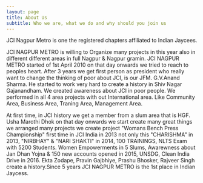 ```yaml
---
layout: page
title: About Us
subtitle: Who we are, what we do and why should you join us 
---
```


JCI Nagpur Metro is one the registered chapters affiliated to Indian Jaycees.  

<p>JCI NAGPUR METRO is willing to Organize many projects in this year also in different different
areas in full Nagpur & Nagpur gramin. JCI NAGPUR METRO started of 1st April 2010 on that day onwards we tried to reach to peoples heart. After 3 years we get first person as president who really want to change the thinking of poor about JCI, is our JFM. G.V.Anand Sharma. He started to work very hard to create a history in Shiv Nagar Gajanandham. We created awareness about JCI in poor people. We performed in all 4 area projects with out International area. Like Community Area, Business Area, Traning Area, Management Area.</p>

<p>At first time, in JCI history we get a member from a slum area that is HGF. Usha Marothi Dhok
on that day onwards we start create many great things we arranged many projects we create project "Womans Bench Press Championship" first time in JCI India in 2013 not only this "CHARISHMA" in 2013, "NIRBHAY" & "NARI SHAKTI" in 2014, 100 TRAININGS, NLTS Exam with 5200 Students. Women Empowerments in 5 Slums, Awarewness about Jan Dhan Yojna & 150 new accounts opened in 2015, UNSDG, Clean India Drive in 2016. Ekta Zodape, Pravin Gajbhiye, Prashu Bhosker, Rajveer Singh create a history.Since 5 years JCI NAGPUR METRO is the 1st place in Indian Jaycess.</p>  